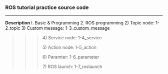 ### ROS tutorial practice source code

---
**Description**
  I. Basic & Programming
    2. ROS programming
      2\) Topic node:     1-2_topic
      3\) Custom message: 1-3_custom_message
> > > 
> > > 4\) Service node:   1-4_service
> > > 
> > > 5\) Action node:    1-5_action
> > > 
> > > 6\) Paramter:       1-6_parameter
> > > 
> > > 7\) ROS launch:     1-7_roslaunch

